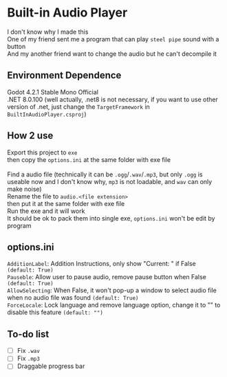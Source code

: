 # Built-in Audio Player
I don't know why I made this<br>
One of my friend sent me a program that can play ```steel pipe``` sound with a button<br>
And my another friend want to change the audio but he can't decompile it

## Environment Dependence
Godot 4.2.1 Stable Mono Official<br>
.NET 8.0.100 (well actually, .net8 is not necessary, if you want to use other version of .net, just change the `TargetFramework` in `BuiltInAudioPlayer.csproj`)<br>

## How 2 use
Export this project to ```exe```<br>
then copy the ```options.ini``` at the same folder with exe file<br>
<br>
Find a audio file (technically it can be ```.ogg```/```.wav```/```.mp3```, but only ```.ogg``` is useable now and I don't know why, ```mp3``` is not loadable, and ```wav``` can only make noise)<br>
Rename the file to ```audio.<file extension>```<br>
then put it at the same folder with exe file<br>
Run the exe and it will work<br>
It should be ok to pack them into single exe, ```options.ini``` won't be edit by program<br>

## options.ini
```AdditionLabel```: Addition Instructions, only show "Current: " if False ```(default: True)```<br>
```Pauseble```: Allow user to pause audio, remove pause button when False ```(default: True)```<br>
```AllowSelecting```: When False, it won't pop-up a window to select audio file when no audio file was found ```(default: True)```<br>
```ForceLocale```: Lock language and remove language option, change it to "" to disable this feature ```(default: "")```<br>

## To-do list
- [ ] Fix ```.wav```<br>
- [ ] Fix ```.mp3```<br>
- [ ] Draggable progress bar